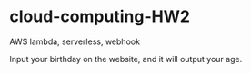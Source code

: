 # cloud-computing-HW2
AWS lambda, serverless, webhook

Input your birthday on the website, and it will output your age.
